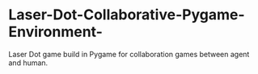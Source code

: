 # Laser-Dot-Collaborative-Pygame-Environment-
Laser Dot game build in Pygame for collaboration games between agent and human.
